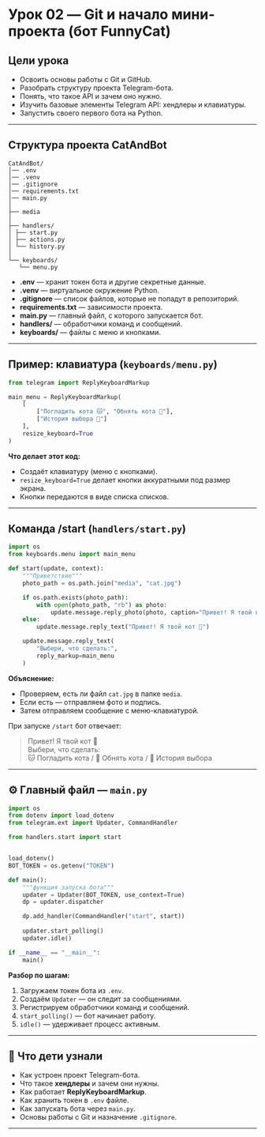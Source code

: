 # Урок 02 — Git и начало мини-проекта (бот FunnyCat)

##  Цели урока
- Освоить основы работы с Git и GitHub.
- Разобрать структуру проекта Telegram-бота.
- Понять, что такое API и зачем оно нужно.
- Изучить базовые элементы Telegram API: хендлеры и клавиатуры.
- Запустить своего первого бота на Python.

---

##  Структура проекта CatAndBot
```
CatAndBot/
│── .env 
│── .venv
│── .gitignore
│── requirements.txt
│── main.py 
│
├── media
│
├── handlers/ 
│ ├── start.py
│ ├── actions.py
│ └── history.py
│
└── keyboards/ 
   └── menu.py
```

- **.env** — хранит токен бота и другие секретные данные.
- **.venv** — виртуальное окружение Python.
- **.gitignore** — список файлов, которые не попадут в репозиторий.
- **requirements.txt** — зависимости проекта.
- **main.py** — главный файл, с которого запускается бот.
- **handlers/** — обработчики команд и сообщений.
- **keyboards/** — файлы с меню и кнопками.

---

##  Пример: клавиатура (`keyboards/menu.py`)
```python
from telegram import ReplyKeyboardMarkup

main_menu = ReplyKeyboardMarkup(
    [
        ["Погладить кота 🐱", "Обнять кота 🤗"],
        ["История выбора 📜"]
    ],
    resize_keyboard=True
)
```

**Что делает этот код:**
- Создаёт клавиатуру (меню с кнопками).
- `resize_keyboard=True` делает кнопки аккуратными под размер экрана.
- Кнопки передаются в виде списка списков.

---

##  Команда /start (`handlers/start.py`)
```python
import os
from keyboards.menu import main_menu

def start(update, context):
    """Приветствие"""
    photo_path = os.path.join("media", "cat.jpg")

    if os.path.exists(photo_path):
        with open(photo_path, "rb") as photo:
            update.message.reply_photo(photo, caption="Привет! Я твой кот 🐾")
    else:
        update.message.reply_text("Привет! Я твой кот 🐾")

    update.message.reply_text(
        "Выбери, что сделать:",
        reply_markup=main_menu
    )
```

**Объяснение:**
- Проверяем, есть ли файл `cat.jpg` в папке `media`.
- Если есть — отправляем фото и подпись.
- Затем отправляем сообщение с меню-клавиатурой.

 При запуске `/start` бот отвечает:
> Привет! Я твой кот 🐾  
> Выбери, что сделать:  
> 🐱 Погладить кота / 🤗 Обнять кота / 📜 История выбора

---

## ⚙️ Главный файл — `main.py`
```python
import os
from dotenv import load_dotenv
from telegram.ext import Updater, CommandHandler

from handlers.start import start


load_dotenv()
BOT_TOKEN = os.getenv("TOKEN")

def main():
    """функция запуска бота"""
    updater = Updater(BOT_TOKEN, use_context=True)
    dp = updater.dispatcher

    dp.add_handler(CommandHandler("start", start))
  
    updater.start_polling()
    updater.idle()

if __name__ == "__main__":
    main()
```

**Разбор по шагам:**
1. Загружаем токен бота из `.env`.
2. Создаём `Updater` — он следит за сообщениями.
3. Регистрируем обработчики команд и сообщений.
4. `start_polling()` — бот начинает работу.
5. `idle()` — удерживает процесс активным.

---

## 🧩 Что дети узнали
- Как устроен проект Telegram-бота.
- Что такое **хендлеры** и зачем они нужны.
- Как работает **ReplyKeyboardMarkup**.
- Как хранить токен в `.env` файле.
- Как запускать бота через `main.py`.
- Основы работы с Git и назначение `.gitignore`.

---


